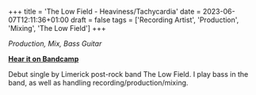 +++
title = 'The Low Field - Heaviness/Tachycardia'
date = 2023-06-07T12:11:36+01:00
draft = false
tags = ['Recording Artist', 'Production', 'Mixing', 'The Low Field']
+++



*Production, Mix, Bass Guitar*

[**Hear it on Bandcamp**](https://thelowfield.bandcamp.com/album/heaviness-tachycardia)

Debut single by Limerick post-rock band The Low Field. I play bass in the band, as well as handling recording/production/mixing.

